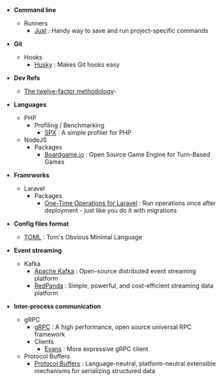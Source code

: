 - **Command line**
  - Runners
    - [Just](https://just.systems/man/en/) : Handy way to save and run project-specific commands
      
- **Git**
  - Hooks
    - [Husky](https://typicode.github.io/husky/) : Makes Git hooks easy
      
- **Dev Refs**
  - [The twelve-factor methodology](https://www.12factor.net/)-
    
- **Languages**
  - PHP
    - Profiling / Benchmarking
      - [SPX](https://github.com/NoiseByNorthwest/php-spx) : A simple profiler for PHP
  - NodeJS
    - Packages
      - [Boardgame.io](https://boardgame.io/) : Open Source Game Engine for Turn-Based Games
        
- **Framrworks**
  - Laravel
    - Packages
      - [One-Time Operations for Laravel](https://github.com/TimoKoerber/laravel-one-time-operations) : Run operations once after deployment - just like you do it with migrations

- **Config files format**
  - [TOML](https://toml.io/en/) : Tom's Obvious Minimal Language
    
- **Event streaming**
  - Kafka
    - [Apache Kafka](https://kafka.apache.org/) : Open-source distributed event streaming platform
    - [RedPanda](https://redpanda.com/) : Simple, powerful, and cost-efficient streaming data platform
      
- **Inter-process communication**
  - gRPC
    - [gRPC](https://grpc.io/) : A high performance, open source universal RPC framework
    - Clients
      - [Evans](https://github.com/ktr0731/evans) : More expressive gRPC client
  - Protocol Buffers
    - [Protocol Buffers](https://protobuf.dev/) : Language-neutral, platform-neutral extensible mechanisms for serializing structured data

